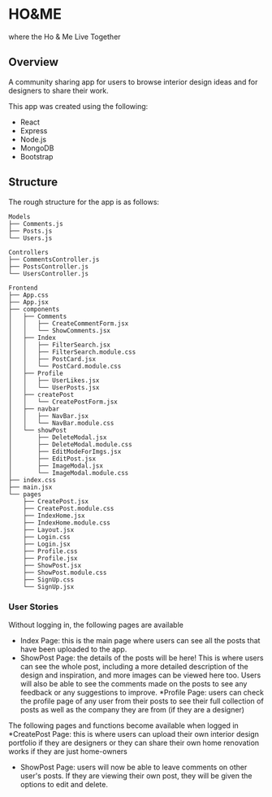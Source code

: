# HO&ME 
where the Ho & Me Live Together

## Overview
A community sharing app for users to browse interior design ideas and for designers to share their work.

This app was created using the following: 
- React
- Express
- Node.js
- MongoDB
- Bootstrap

## Structure
The rough structure for the app is as follows:

```
Models
├── Comments.js
├── Posts.js
└── Users.js
```

```
Controllers
├── CommentsController.js
├── PostsController.js
└── UsersController.js
```

```
Frontend
├── App.css
├── App.jsx
├── components
│   ├── Comments
│   │   ├── CreateCommentForm.jsx
│   │   └── ShowComments.jsx
│   ├── Index
│   │   ├── FilterSearch.jsx
│   │   ├── FilterSearch.module.css
│   │   ├── PostCard.jsx
│   │   └── PostCard.module.css
│   ├── Profile
│   │   ├── UserLikes.jsx
│   │   └── UserPosts.jsx
│   ├── createPost
│   │   └── CreatePostForm.jsx
│   ├── navbar
│   │   ├── NavBar.jsx
│   │   └── NavBar.module.css
│   └── showPost
│       ├── DeleteModal.jsx
│       ├── DeleteModal.module.css
│       ├── EditModeForImgs.jsx
│       ├── EditPost.jsx
│       ├── ImageModal.jsx
│       └── ImageModal.module.css
├── index.css
├── main.jsx
└── pages
    ├── CreatePost.jsx
    ├── CreatePost.module.css
    ├── IndexHome.jsx
    ├── IndexHome.module.css
    ├── Layout.jsx
    ├── Login.css
    ├── Login.jsx
    ├── Profile.css
    ├── Profile.jsx
    ├── ShowPost.jsx
    ├── ShowPost.module.css
    ├── SignUp.css
    └── SignUp.jsx
```
### User Stories
Without logging in, the following pages are available 
* Index Page: this is the main page where users can see all the posts that have been uploaded to the app. 
* ShowPost Page: the details of the posts will be here! This is where users can see the whole post, including a more detailed description of the design and inspiration, and more images can be viewed here too. Users will also be able to see the comments made on the posts to see any feedback or any suggestions to improve. 
*Profile Page: users can check the profile page of any user from their posts to see their full collection of posts as well as the company they are from (if they are a designer)


The following pages and functions become available when logged in
*CreatePost Page: this is where users can upload their own interior design portfolio if they are designers or they can share their own home renovation works if they are just home-owners
* ShowPost Page: users will now be able to leave comments on other user's posts. If they are viewing their own post, they will be given the options to edit and delete. 







